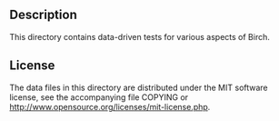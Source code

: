 Description
------------

This directory contains data-driven tests for various aspects of Birch.

License
--------

The data files in this directory are distributed under the MIT software
license, see the accompanying file COPYING or
http://www.opensource.org/licenses/mit-license.php.

